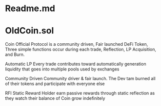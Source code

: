 # Readme.md

# OldCoin.sol

Coin Official Protocol is a community driven, Fair launched DeFi Token, Three simple functions occur during each trade, Reflection, LP Acquisition, and Burn.

Automatic LP Every trade contributes toward automatically generation liquidity that goes into multiple pools used by exchanges

Community Driven Community driver & fair launch. The Dev tam burned all of their tokens and participate with everyone else

RFI Static Reward Holder earn passive rewards through static reflection as they watch their balance of Coin grow indefinitely
